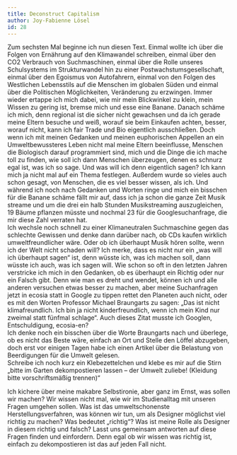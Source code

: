 ```yaml
---
title: Deconstruct Capitalism
author: Joy-Fabienne Lösel
id: 28
---
```


Zum sechsten Mal beginne ich nun diesen Text. Einmal wollte ich über die Folgen von Ernährung auf den Klimawandel schreiben, einmal über den CO2 Verbrauch von Suchmaschinen, einmal über die Rolle unseres Schulsystems im Strukturwandel hin zu einer Postwachstumsgesellschaft, einmal über den Egoismus von Autofahrern, einmal von den Folgen des Westlichen Lebensstils auf die Menschen im globalen Süden und einmal über die Politischen Möglichkeiten, Veränderung zu erzwingen.
Immer wieder ertappe ich mich dabei, wie mir mein Blickwinkel zu klein, mein Wissen zu gering ist, bremse mich und esse eine Banane. Danach schäme ich mich, denn regional ist die sicher nicht gewachsen und da ich gerade meine Eltern besuche und weiß, worauf sie beim Einkaufen achten, besser, worauf nicht, kann ich fair Trade und Bio eigentlich ausschließen. 
Doch wenn ich mit meinen Gedanken und meinen euphorischen Appellen an ein Umweltbewussteres Leben nicht mal meine Eltern beeinflusse, Menschen die Biologisch darauf programmiert sind, mich und die Dinge die ich mache toll zu finden, wie soll ich dann Menschen überzeugen, denen es schnurz egal ist, was ich so sage. 
Und was will ich denn eigentlich sagen? Ich kann mich ja nicht mal auf ein Thema festlegen. Außerdem wurde so vieles auch schon gesagt, von Menschen, die es viel besser wissen, als ich. Und während ich noch nach Gedanken und Worten ringe und mich ein bisschen für die Banane schäme fällt mir auf, dass ich ja schon die ganze Zeit Musik streame und um die drei ein halb Stunden Musikstreaming auszugleichen, 19 Bäume pflanzen müsste und nochmal 23 für die Googlesuchanfrage, die mir diese Zahl verraten hat.  
Ich wechsle noch schnell zu einer Klimaneutralen Suchmaschine gegen das schlechte Gewissen und denke dann darüber nach, ob CDs kaufen wirklich umweltfreundlicher wäre. Oder ob ich überhaupt Musik hören sollte, wenn ich der Welt nicht schaden will?
Ich merke, dass es nicht nur ein „was will ich überhaupt sagen“ ist, denn wüsste ich, was ich machen soll, dann wüsste ich auch, was ich sagen will. Wie schon so oft in den letzten Jahren verstricke ich mich in den Gedanken, ob es überhaupt ein Richtig oder nur ein Falsch gibt. Denn wie man es dreht und wendet, können ich und alle anderen versuchen etwas besser zu machen, aber meine Suchanfragen jetzt in ecosia statt in Google zu tippen rettet den Planeten auch nicht, oder es mit den Worten Professor Michael Braungarts zu sagen: „Das ist nicht klimafreundlich. Ich bin ja nicht kinderfreundlich, wenn ich mein Kind nur zweimal statt fünfmal schlage“. Auch dieses Zitat musste ich Googlen, Entschuldigung, ecosia-en?   
Ich denke noch ein bisschen über die Worte Braungarts nach und überlege, ob es nicht das Beste wäre, einfach an Ort und Stelle den Löffel abzugeben, doch erst vor einigen Tagen habe ich einen Artikel über die Belastung von Beerdigungen für die Umwelt gelesen.  
Schreibe ich noch kurz ein Klebezettelchen und klebe es mir auf die Stirn „bitte im Garten dekompostieren lassen – der Umwelt zuliebe! (Kleidung bitte vorschriftsmäßig trennen)“

Ich kichere über meine makabre Selbstironie, aber ganz im Ernst, was sollen wir machen? 
Wir wissen nicht mal, wie wir im Studienalltag mit unseren Fragen umgehen sollen. Was ist das umweltschonenste Herstellungsverfahren, was können wir tun, um als Designer möglichst viel richtig zu machen? Was bedeutet „richtig“? Was ist meine Rolle als Designer in diesem richtig und falsch? Lasst uns gemeinsam antworten auf diese Fragen finden und einfordern. Denn egal ob wir wissen was richtig ist, einfach zu dekompostieren ist das auf jeden Fall nicht.